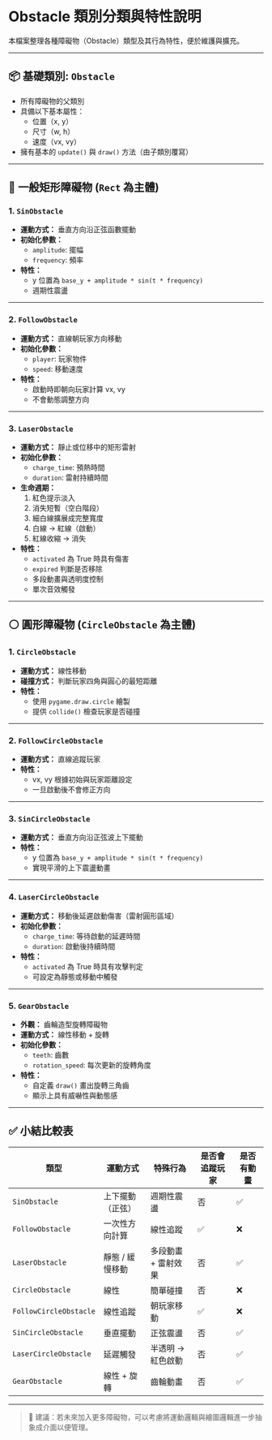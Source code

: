 # Obstacle 類別分類與特性說明

本檔案整理各種障礙物（Obstacle）類型及其行為特性，便於維護與擴充。

---

## 📦 基礎類別: `Obstacle`
- 所有障礙物的父類別
- 具備以下基本屬性：
  - 位置（x, y）
  - 尺寸（w, h）
  - 速度（vx, vy）
- 擁有基本的 `update()` 與 `draw()` 方法（由子類別覆寫）

---

## 🌊 一般矩形障礙物 (`Rect` 為主體)

### 1. `SinObstacle`
- **運動方式：** 垂直方向沿正弦函數擺動
- **初始化參數：**
  - `amplitude`: 擺幅
  - `frequency`: 頻率
- **特性：**
  - y 位置為 `base_y + amplitude * sin(t * frequency)`
  - 週期性震盪

---

### 2. `FollowObstacle`
- **運動方式：** 直線朝玩家方向移動
- **初始化參數：**
  - `player`: 玩家物件
  - `speed`: 移動速度
- **特性：**
  - 啟動時即朝向玩家計算 vx, vy
  - 不會動態調整方向

---

### 3. `LaserObstacle`
- **運動方式：** 靜止或位移中的矩形雷射
- **初始化參數：**
  - `charge_time`: 預熱時間
  - `duration`: 雷射持續時間
- **生命週期：**
  1. 紅色提示淡入
  2. 消失短暫（空白階段）
  3. 細白線擴展成完整寬度
  4. 白線 → 紅線（啟動）
  5. 紅線收縮 → 消失
- **特性：**
  - `activated` 為 True 時具有傷害
  - `expired` 判斷是否移除
  - 多段動畫與透明度控制
  - 單次音效觸發

---

## ⚪ 圓形障礙物 (`CircleObstacle` 為主體)

### 1. `CircleObstacle`
- **運動方式：** 線性移動
- **碰撞方式：** 判斷玩家四角與圓心的最短距離
- **特性：**
  - 使用 `pygame.draw.circle` 繪製
  - 提供 `collide()` 檢查玩家是否碰撞

---

### 2. `FollowCircleObstacle`
- **運動方式：** 直線追蹤玩家
- **特性：**
  - vx, vy 根據初始與玩家距離設定
  - 一旦啟動後不會修正方向

---

### 3. `SinCircleObstacle`
- **運動方式：** 垂直方向沿正弦波上下擺動
- **特性：**
  - y 位置為 `base_y + amplitude * sin(t * frequency)`
  - 實現平滑的上下震盪動畫

---

### 4. `LaserCircleObstacle`
- **運動方式：** 移動後延遲啟動傷害（雷射圓形區域）
- **初始化參數：**
  - `charge_time`: 等待啟動的延遲時間
  - `duration`: 啟動後持續時間
- **特性：**
  - `activated` 為 True 時具有攻擊判定
  - 可設定為靜態或移動中觸發

---

### 5. `GearObstacle`
- **外觀：** 齒輪造型旋轉障礙物
- **運動方式：** 線性移動 + 旋轉
- **初始化參數：**
  - `teeth`: 齒數
  - `rotation_speed`: 每次更新的旋轉角度
- **特性：**
  - 自定義 `draw()` 畫出旋轉三角齒
  - 顯示上具有威嚇性與動態感

---

## ✅ 小結比較表

| 類型 | 運動方式 | 特殊行為 | 是否會追蹤玩家 | 是否有動畫 |
|------|-----------|-------------|------------------|--------------|
| `SinObstacle` | 上下擺動（正弦） | 週期性震盪 | 否 | ✅ |
| `FollowObstacle` | 一次性方向計算 | 線性追蹤 | ✅ | ❌ |
| `LaserObstacle` | 靜態 / 緩慢移動 | 多段動畫 + 雷射效果 | 否 | ✅ |
| `CircleObstacle` | 線性 | 簡單碰撞 | 否 | ❌ |
| `FollowCircleObstacle` | 線性追蹤 | 朝玩家移動 | ✅ | ❌ |
| `SinCircleObstacle` | 垂直擺動 | 正弦震盪 | 否 | ✅ |
| `LaserCircleObstacle` | 延遲觸發 | 半透明 → 紅色啟動 | 否 | ✅ |
| `GearObstacle` | 線性 + 旋轉 | 齒輪動畫 | 否 | ✅ |

---

> 📌 建議：若未來加入更多障礙物，可以考慮將運動邏輯與繪圖邏輯進一步抽象成介面以便管理。

